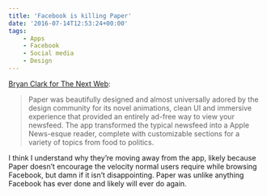```yaml
---
title: 'Facebook is killing Paper'
date: '2016-07-14T12:53:24+00:00'
tags:
    - Apps
    - Facebook
    - Social media
    - Design
---
```


[Bryan Clark for The Next Web](https://thenextweb.com/insider/2016/06/30/facebook-shuttering-news-app-paper-july-29th/):

> Paper was beautifully designed and almost universally adored by the design community for its novel animations, clean UI and immersive experience that provided an entirely ad-free way to view your newsfeed. The app transformed the typical newsfeed into a Apple News-esque reader, complete with customizable sections for a variety of topics from food to politics.

I think I understand why they’re moving away from the app, likely because Paper doesn’t encourage the velocity normal users require while browsing Facebook, but damn if it isn’t disappointing. Paper was unlike anything Facebook has ever done and likely will ever do again.